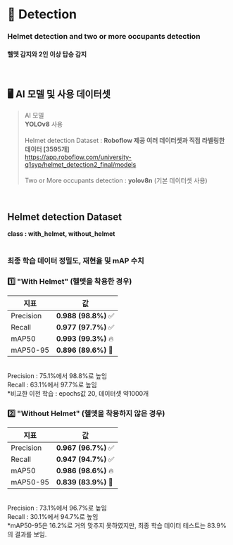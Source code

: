 # 🚴 Detection
### Helmet detection and two or more occupants detection
#### 헬멧 감지와 2인 이상 탑승 감지
</br>

## 🖥️ AI 모델 및 사용 데이터셋
> AI 모델<br>
> **YOLOv8** 사용
</br></br>
Helmet detection Dataset : **Roboflow 제공 여러 데이터셋과 직접 라벨링한 데이터 [3595개]** </br>
https://app.roboflow.com/university-q1syp/helmet_detection2_final/models </br></br>
Two or More occupants detection : **yolov8n** (기본 데이터셋 사용)
<br>

## Helmet detection Dataset
**class : with_helmet, without_helmet**
<br><br>

### 최종 학습 데이터 정밀도, 재현율 및 mAP 수치 
### 1️⃣ "With Helmet" (헬멧을 착용한 경우)
| 지표        | 값          |
|------------|------------|
| Precision  | **0.988 (98.8%)** ✅ |
| Recall     | **0.977 (97.7%)** ✅ |
| mAP50      | **0.993 (99.3%)** 🔥 |
| mAP50-95   | **0.896 (89.6%)** 🎯 |

<br>
Precision : 75.1%에서 98.8%로 높임 <br>
Recall : 63.1%에서 97.7%로 높임  <br>
*비교한 이전 학습 : epochs값 20, 데이터셋 약1000개 <br>

### 2️⃣ "Without Helmet" (헬멧을 착용하지 않은 경우)
| 지표        | 값          |
|------------|------------|
| Precision  | **0.967 (96.7%)** ✅ |
| Recall     | **0.947 (94.7%)** ✅ |
| mAP50      | **0.986 (98.6%)** 🔥 |
| mAP50-95   | **0.839 (83.9%)** 🎯 |

<br>
Precision : 73.1%에서 96.7%로 높임 <br>
Recall : 30.1%에서 94.7%로 높임  <br>
*mAP50-95은 16.2%로 거의 맞추지 못하였지만, 최종 학습 데이터 테스트는 83.9%의 결과를 보임.
<br>
